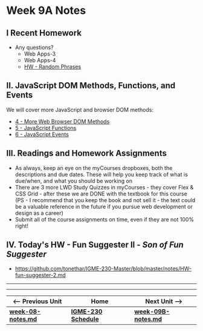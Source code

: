 # Week 9A Notes

## I Recent Homework

- Any questions?
  - Web Apps-3
  - Web Apps-4
  - [HW - Random Phrases](https://github.com/tonethar/IGME-230-Master/blob/master/notes/HW-random-phrases-1.md)

## II. JavaScript DOM Methods, Functions, and Events
We will cover more JavaScript and browser DOM methods:

- [4 - More Web Browser DOM Methods](https://github.com/tonethar/IGME-230-Master/tree/master/notes/web-apps-4.md)
- [5 - JavaScript Functions](https://github.com/tonethar/IGME-230-Master/tree/master/notes/web-apps-5.md)
- [6 - JavaScript Events](https://github.com/tonethar/IGME-230-Master/tree/master/notes/web-apps-6.md)

## III. Readings and Homework Assignments
- As always, keep an eye on the myCourses dropboxes, both the descriptions and due dates. These will help you keep track of what is due/when, and what you should be working on
- There are 3 more LWD Study Quizzes in myCourses - they cover Flex & CSS Grid - after these we are DONE with the textbook for this course (PS - I recommend that you keep the book and not sell it - the text could be a valuable reference in the future if you pursue web development or design as a career) 
- Submit all of the course assignments on time, even if they are not 100% right!

## IV. Today's HW - Fun Suggester II - *Son of Fun Suggester*

- https://github.com/tonethar/IGME-230-Master/blob/master/notes/HW-fun-suggester-2.md

<hr><hr>

| <-- Previous Unit | Home | Next Unit -->
| --- | --- | --- 
| [**week-08-notes.md**](week-08-notes.md)     |  [**IGME-230 Schedule**](../schedule.md) | [**week-09B-notes.md**](week-09B-notes.md)

